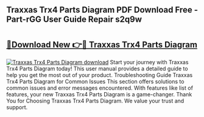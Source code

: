 ## Traxxas Trx4 Parts Diagram PDF Download Free - Part-rGG User Guide Repair s2q9w

# <h2><a href="http://dfovf1.blite.top/?on=Traxxas+Trx4+Parts+Diagram">🔗Download New 👉🔴 Traxxas Trx4 Parts Diagram</a></h2>

[![Traxxas Trx4 Parts Diagram download](https://i.imgur.com/lujVjoI.png)](http://dfovf1.blite.top/?on=Traxxas+Trx4+Parts+Diagram)
Start your journey with Traxxas Trx4 Parts Diagram today! This user manual provides a detailed guide to help you get the most out of your product. Troubleshooting Guide Traxxas Trx4 Parts Diagram for Common Issues This section offers solutions to common issues and error messages encountered. With features like list of features, your new Traxxas Trx4 Parts Diagram is a game-changer. Thank You for Choosing Traxxas Trx4 Parts Diagram. We value your trust and support.
